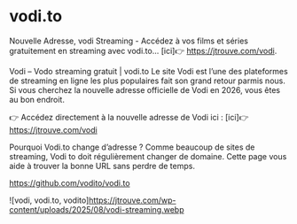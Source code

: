 # vodi.to
Nouvelle Adresse, vodi Streaming - Accédez à vos films et séries gratuitement en streaming avec vodi.to... [ici]👉 https://jtrouve.com/vodi.

Vodi – Vodo streaming gratuit | vodi.to
Le site Vodi est l’une des plateformes de streaming en ligne les plus populaires fait son grand retour parmis nous.
Si vous cherchez la nouvelle adresse officielle de Vodi en 2026, vous êtes au bon endroit.

👉 Accédez directement à la nouvelle adresse de Vodi ici : [ici]👉 https://jtrouve.com/vodi

Pourquoi Vodi.to change d’adresse ?
Comme beaucoup de sites de streaming, Vodi to doit régulièrement changer de domaine.
Cette page vous aide à trouver la bonne URL sans perdre de temps.

https://github.com/vodito/vodi.to

![vodi, vodi.to, vodito]https://jtrouve.com/wp-content/uploads/2025/08/vodi-streaming.webp
